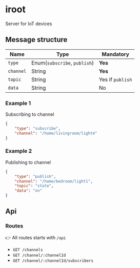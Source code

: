 # iroot
Server for IoT devices

## Message structure

| Name | Type | Mandatory |
| --- | --- | --- |
| `type` | Enum(`subscribe`, `publish`) | **Yes** |
| `channel` | String | **Yes** |
| `topic` | String | Yes if `publish` |
| `data` | String | No |

### Example 1

Subscribing to channel

```json
{
    "type": "subscribe",
    "channel": "/home/livingroom/light4"
}
```

### Example 2

Publishing to channel

```json
{
    "type": "publish",
    "channel": "/home/bedroom/light1",
    "topic": "state",
    "data": "on"
}
```

## Api

### Routes

:point_right: All routes starts with `/api`

- `GET /channels`
- `GET /channel/:channelId`
- `GET /channel/:channelId/subscribers`